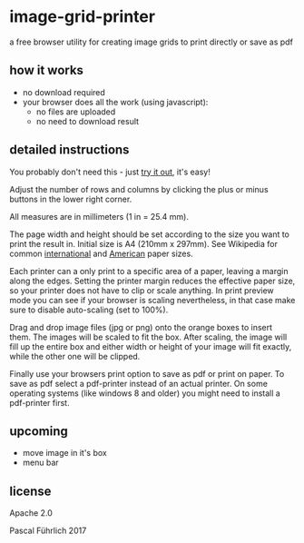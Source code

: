 # image-grid-printer
a free browser utility for creating image grids to print directly or save as pdf

## how it works
- no download required
- your browser does all the work (using javascript):
  * no files are uploaded
  * no need to download result

## detailed instructions
You probably don't need this - just [try it out](https://paxinice.github.io/image-grid-printer/), it's easy!

Adjust the number of rows and columns by clicking the plus or minus buttons in the lower right corner.

All measures are in millimeters (1 in = 25.4 mm).

The page width and height should be set according to the size you want to print the result in. Initial size is A4 (210mm x 297mm). See Wikipedia for common [international](https://en.wikipedia.org/wiki/Paper_size#Overview:_ISO_paper_sizes) and [American](https://en.wikipedia.org/wiki/Paper_size#Standardized_American_paper_sizes) paper sizes.

Each printer can a only print to a specific area of a paper, leaving a margin along the edges. Setting the printer margin reduces the effective paper size, so your printer does not have to clip or scale anything. In print preview mode you can see if your browser is scaling nevertheless, in that case make sure to disable auto-scaling (set to 100%).

Drag and drop image files (jpg or png) onto the orange boxes to insert them. The images will be scaled to fit the box. After scaling, the image will fill up the entire box and either width or height of your image will fit exactly, while the other one will be clipped.

Finally use your browsers print option to save as pdf or print on paper. To save as pdf select a pdf-printer instead of an actual printer. On some operating systems (like windows 8 and older) you might need to install a pdf-printer first.

## upcoming
- move image in it's box
- menu bar

## license
Apache 2.0

Pascal Führlich 2017
